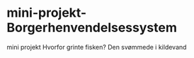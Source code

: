 # mini-projekt-Borgerhenvendelsessystem
mini projekt
Hvorfor grinte fisken?
Den svømmede i kildevand
